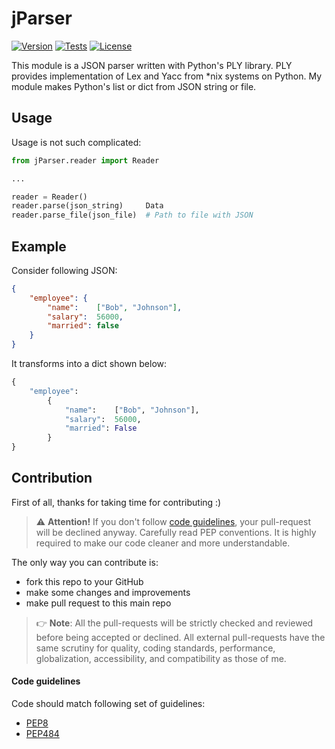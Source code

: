 # jParser 

[![Version][]]() [![Tests][]]() [![License][]]()

[Version]: https://img.shields.io/badge/Version-v1.0-blue
[Tests]: https://img.shields.io/badge/Tests-passed-brightgreen
[License]: https://img.shields.io/badge/License-GNU%20GPL%20v.3-blue
[PEP8]: https://www.python.org/dev/peps/pep-0008/
[PEP484]: https://www.python.org/dev/peps/pep-0484/

This module is a JSON parser written with Python's PLY library. PLY provides implementation of Lex and Yacc from \*nix systems on Python. My module makes Python's list or dict from JSON string or file.

## Usage

Usage is not such complicated:
```python
from jParser.reader import Reader

...

reader = Reader()
reader.parse(json_string)     Data
reader.parse_file(json_file)  # Path to file with JSON
```

## Example

Consider following JSON:
```json
{
    "employee": {
        "name":    ["Bob", "Johnson"],
        "salary":  56000,
        "married": false
    }
}
```

It transforms into a dict shown below:
```python
{
    "employee":
        {
            "name":    ["Bob", "Johnson"],
            "salary":  56000,
            "married": False
        }
}
```

## Contribution

First of all, thanks for taking time for contributing :)

> ⚠ **Attention\!** If you don't follow [code guidelines](#Code-guidelines), your pull-request will be declined anyway. Carefully read PEP conventions. It is highly required to make our code cleaner and more understandable.

The only way you can contribute is:
- fork this repo to your GitHub
- make some changes and improvements
- make pull request to this main repo

> 👉 **Note**: All the pull-requests will be strictly checked and reviewed before being accepted or declined. All external pull-requests have the same scrutiny for quality, coding standards, performance, globalization, accessibility, and compatibility as those of me.

#### Code guidelines

Code should match following set of guidelines:
- [PEP8][]
- [PEP484][]

